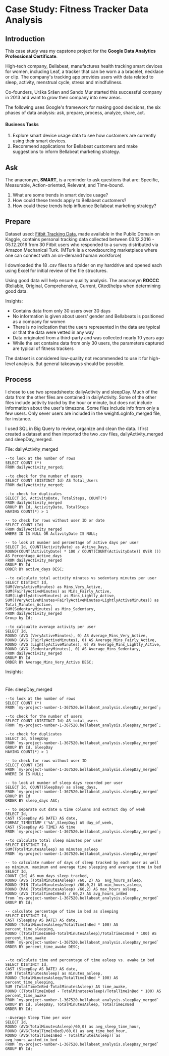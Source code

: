 # Case Study: Fitness Tracker Data Analysis 

## Introduction
This case study was my capstone project for the **Google Data Analytics Professional Certificate**.

High-tech company, Bellabeat, manufactures health tracking smart devices for women, including Leaf, a tracker that can be worn a a bracelet, necklace or clip. The company's tracking app provides users with data related to sleep, activity, menstrual cycle, stress and mindfullness.

Co-founders, Urška Sršen and Sando Mur started this successful company in 2013 and want to grow their company into new areas. 

The following uses Google's framework for making good decisions, the six phases of data analysis: ask, prepare, process, analyze, share, act.


#### Business Tasks
1. Explore smart device usage data to see how customers are currently using their smart devices.
2. Recommend applications for Bellabeat customers and make suggestions to inform Bellabeat marketing strategy.


## Ask
The anacronym, **SMART**, is a reminder to ask questions that are: Specific, Measurable, Action-oriented, Relevant, and Time-bound.

 1. What are some trends in smart device usage?
 2. How could these trends apply to Bellabeat customers?
 3. How could these trends help influence Bellabeat marketing strategy?

## Prepare
Dataset used: [Fitbit Tracking Data](https://www.kaggle.com/datasets/arashnic/fitbit), made available in the Public Domain on Kaggle, contains personal tracking data collected between 03.12.2016 - 05.12.2016 from 30 Fitbit users who responded to a survey distributed via Amazon Mechanical Turk. (MTurk is a crowdsourcing marketplace where one can connect with an on-demand human workforce)

I downloaded the 18 .csv files to a folder on my harddrive and opened each using Excel for initial review of the file structures. 

Using good data will help ensure quality analysis. The anacronym **ROCCC** (Reliable, Original, Comprehensive, Current, Cited)helps when determining good data. 

Insights:
- Contains data from only 30 users over 30 days
- No information is given about users' gender and Bellabeats is positioned as a company for women
- There is no indication that the users represented in the data are typical or that the data were vetted in any way
- Data originated from a third-party and was collected nearly 10 years ago
- While the set contains data from only 30 users, the parameters captured are typical of fitness trackers

The dataset is considered low-quality not recommended to use it for high-level analysis. But general takeaways should be possible.


## Process
I chose to use two spreadsheets: dailyActivity and sleepDay. Much of the data from the other files are contained in dailyActivity. Some of the other files include activity trackd by the hour or minute, but does not include information about the user's timezone. Some files include info from only a few users. Only sever users are included in the weightLogInfo_merged file, for instance.

I used SQL in Big Query to review, organize and clean the data. I first created a dataset and then imported the two .csv files,  dailyActivity_merged and sleepDay_merged. 

File:  dailyActivity_merged
```
--to look at the number of rows
SELECT COUNT (*)
FROM dailyActivity_merged;

--to check for the number of users
SELECT COUNT (DISTINCT Id) AS Total_Users
FROM dailyActivity_merged;

--to check for duplicates
SELECT Id, ActivityDate, TotalSteps, COUNT(*)
FROM dailyActivity_merged
GROUP BY Id, ActivityDate, TotalSteps
HAVING COUNT(*) > 1

-- to check for rows without user ID or date
SELECT COUNT (Id)
FROM dailyActivity_merged
WHERE ID IS NULL OR ActivityDate IS NULL;

-- to look at number and percentage of active days per user
SELECT Id, COUNT(ActivityDate) as Active_Days, 
ROUND(COUNT(ActivityDate) * 100 / COUNT(COUNT(ActivityDate)) OVER ()) AS Percentage_Active_days
FROM dailyActivity_merged
GROUP BY Id
ORDER BY active_days DESC;

--to calculate total activity minutes vs sedentary minutes per user
SELECT DISTINCT Id, 
SUM(VeryActiveMinutes) as Mins_Very_Active,
SUM(FairlyActiveMinutes) as Mins_Fairly_Active, 
SUM(LightlyActiveMinutes) as Mins_Lightly_Active,
SUM((VeryActiveMinutes+FairlyActiveMinutes+LightlyActiveMinutes)) as Total_Minutes_Active,
SUM(SedentaryMinutes) as Mins_Sedentary,
FROM dailyActivity_merged
Group by Id;

--to calcualte average activity per user
SELECT Id,
ROUND (AVG (VeryActiveMinutes), 0) AS Average_Mins_Very_Active,
ROUND (AVG (FairlyActiveMinutes), 0) AS Average_Mins_Fairly_Active, 
ROUND (AVG (LightlyActiveMinutes), 0) AS Average_Mins_Lightly_Active, 
ROUND (AVG (SedentaryMinutes), 0) AS Average_Mins_Sedentary,
FROM dailyActivity_merged
GROUP BY Id
ORDER BY Average_Mins_Very_Active DESC;

```

Insights:

#

File: sleepDay_merged

```
--to look at the number of rows
SELECT COUNT (*)
FROM `my-project-number-1-367520.bellabeat_analysis.sleepDay_merged`;

--to check for the number of users
SELECT COUNT (DISTINCT Id) AS total_users
FROM `my-project-number-1-367520.bellabeat_analysis.sleepDay_merged`;

--to check for duplicates
SELECT Id, SleepDay
FROM `my-project-number-1-367520.bellabeat_analysis.sleepDay_merged`
GROUP BY Id, SleepDay
HAVING COUNT(*) > 1

-- to check for rows without user ID
SELECT COUNT (Id)
FROM `my-project-number-1-367520.bellabeat_analysis.sleepDay_merged`
WHERE Id IS NULL;

-- to look at number of sleep days recorded per user
SELECT Id, COUNT(SleepDay) as sleep_days, 
FROM `my-project-number-1-367520.bellabeat_analysis.sleepDay_merged`
GROUP BY Id
ORDER BY sleep_days ASC;

-- to separate out date & time columns and extract day of week
SELECT Id, 
CAST (SleepDay AS DATE) AS date, 
FORMAT_TIMESTAMP ('%A',SleepDay) AS day_of_week,
CAST (SleepDay AS TIME) AS time
FROM `my-project-number-1-367520.bellabeat_analysis.sleepDay_merged`;

--to calculate total sleep minutes per user
SELECT DISTINCT Id, 
SUM(TotalMinutesAsleep) as minutes_asleep
FROM `my-project-number-1-367520.bellabeat_analysis.sleepDay_merged`

-- to calculate number of days of sleep tracked by each user as well as minimum, maximum and average time sleeping and average time in bed
SELECT Id,
COUNT (Id) AS num_days_sleep_tracked,
ROUND (AVG (TotalMinutesAsleep) /60, 2) AS  avg_hours_asleep,
ROUND (MIN (TotalMinutesAsleep) /60.0,2) AS min_hours_asleep,
ROUND (MAX (TotalMinutesAsleep) /60,2) AS max_hours_asleep,
ROUND (AVG (TotalTimeInBed) / 60,2) AS avg_hours_inBed
from `my-project-number-1-367520.bellabeat_analysis.sleepDay_merged`
GROUP BY Id;

-- calculate percentage of time in bed as sleeping
SELECT DISTINCT Id, 
CAST (SleepDay AS DATE) AS date,
ROUND (TotalMinutesAsleep/TotalTimeInBed * 100) AS percent_time_sleeping,
ROUND ((TotalTimeInBed-TotalMinutesAsleep)/TotalTimeInBed * 100) AS percent_time_awake
FROM `my-project-number-1-367520.bellabeat_analysis.sleepDay_merged`
ORDER BY percent_time_awake DESC;


--to calculate time and percentage of time asleep vs. awake in bed 
SELECT DISTINCT Id, 
CAST (SleepDay AS DATE) AS date,
SUM (TotalMinutesAsleep) as minutes_asleep,
ROUND (TotalMinutesAsleep/TotalTimeInBed * 100) AS percent_time_sleeping,
SUM (TotalTimeInBed-TotalMinutesAsleep) AS time_awake,
ROUND ((TotalTimeInBed - TotalMinutesAsleep)/TotalTimeInBed * 100) AS percent_time_awake
FROM `my-project-number-1-367520.bellabeat_analysis.sleepDay_merged`
GROUP BY Id, SleepDay, TotalMinutesAsleep, TotalTimeInBed
ORDER BY Id;

--Average Sleep Time per user
SELECT Id, 
ROUND (AVG(TotalMinutesAsleep)/60,0) as avg_sleep_time_hour,
ROUND (AVG(TotalTimeInBed)/60,0) as avg_time_bed_hour,
ROUND (AVG(TotalTimeInBed - TotalMinutesAsleep)) as avg_hours_wasted_in_bed
FROM `my-project-number-1-367520.bellabeat_analysis.sleepDay_merged`
GROUP BY Id;
```


